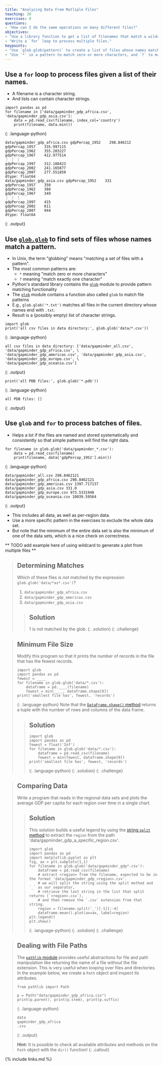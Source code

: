 ```yaml
---
title: "Analyzing Data From Mutliple Files"
teaching: 20
exercises: 0
questions:
- "How can I do the same operations on many different files?"
objectives:
- "Use a library function to get a list of filenames that match a wildcard pattern."
- "Write a `for` loop to process multiple files."
keypoints:
- "Use `glob.glob(pattern)` to create a list of files whose names match a pattern."
- "Use `*` in a pattern to match zero or more characters, and `?` to match any single character."
---
```


## Use a `for` loop to process files given a list of their names.

*   A filename is a character string.
*   And lists can contain character strings.

~~~
import pandas as pd
for filename in ['data/gapminder_gdp_africa.csv', 'data/gapminder_gdp_asia.csv']:
    data = pd.read_csv(filename, index_col='country')
    print(filename, data.min())
~~~
{: .language-python}
~~~
data/gapminder_gdp_africa.csv gdpPercap_1952    298.846212
gdpPercap_1957    335.997115
gdpPercap_1962    355.203227
gdpPercap_1967    412.977514
⋮ ⋮ ⋮
gdpPercap_1997    312.188423
gdpPercap_2002    241.165877
gdpPercap_2007    277.551859
dtype: float64
data/gapminder_gdp_asia.csv gdpPercap_1952    331
gdpPercap_1957    350
gdpPercap_1962    388
gdpPercap_1967    349
⋮ ⋮ ⋮
gdpPercap_1997    415
gdpPercap_2002    611
gdpPercap_2007    944
dtype: float64
~~~
{: .output}

## Use [`glob.glob`](https://docs.python.org/3/library/glob.html#glob.glob) to find sets of files whose names match a pattern.

*   In Unix, the term "globbing" means "matching a set of files with a pattern".
*   The most common patterns are:
    *   `*` meaning "match zero or more characters"
    *   `?` meaning "match exactly one character"
*   Python's standard library contains the [`glob`](https://docs.python.org/3/library/glob.html) module to provide pattern matching functionality
*   The [`glob`](https://docs.python.org/3/library/glob.html) module contains a function also called `glob` to match file patterns
*   E.g., `glob.glob('*.txt')` matches all files in the current directory 
    whose names end with `.txt`.
*   Result is a (possibly empty) list of character strings.

~~~
import glob
print('all csv files in data directory:', glob.glob('data/*.csv'))
~~~
{: .language-python}
~~~
all csv files in data directory: ['data/gapminder_all.csv', 'data/gapminder_gdp_africa.csv', \
'data/gapminder_gdp_americas.csv', 'data/gapminder_gdp_asia.csv', 'data/gapminder_gdp_europe.csv', \
'data/gapminder_gdp_oceania.csv']
~~~
{: .output}

~~~
print('all PDB files:', glob.glob('*.pdb'))
~~~
{: .language-python}
~~~
all PDB files: []
~~~
{: .output}

## Use `glob` and `for` to process batches of files.

*   Helps a lot if the files are named and stored systematically and consistently
    so that simple patterns will find the right data.

~~~
for filename in glob.glob('data/gapminder_*.csv'):
    data = pd.read_csv(filename)
    print(filename, data['gdpPercap_1952'].min())
~~~
{: .language-python}
~~~
data/gapminder_all.csv 298.8462121
data/gapminder_gdp_africa.csv 298.8462121
data/gapminder_gdp_americas.csv 1397.717137
data/gapminder_gdp_asia.csv 331.0
data/gapminder_gdp_europe.csv 973.5331948
data/gapminder_gdp_oceania.csv 10039.59564
~~~
{: .output}

*   This includes all data, as well as per-region data.
*   Use a more specific pattern in the exercises to exclude the whole data set.
*   But note that the minimum of the entire data set is also the minimum of one of the data sets,
    which is a nice check on correctness.



** TODO add example here of using wildcard to generate a plot from multiple files **

> ## Determining Matches
>
> Which of these files is *not* matched by the expression `glob.glob('data/*as*.csv')`?
>
> 1. `data/gapminder_gdp_africa.csv`
> 2. `data/gapminder_gdp_americas.csv`
> 3. `data/gapminder_gdp_asia.csv`
>
> > ## Solution
> >
> > 1 is not matched by the glob.
> {: .solution}
{: .challenge}

> ## Minimum File Size
>
> Modify this program so that it prints the number of records in
> the file that has the fewest records.
>
> ~~~
> import glob
> import pandas as pd
> fewest = ____
> for filename in glob.glob('data/*.csv'):
>     dataframe = pd.____(filename)
>     fewest = min(____, dataframe.shape[0])
> print('smallest file has', fewest, 'records')
> ~~~
> {: .language-python}
> Note that the [`DataFrame.shape()` method][shape-method]
> returns a tuple with the number of rows and columns of the data frame.
>
> > ## Solution
> > ~~~
> > import glob
> > import pandas as pd
> > fewest = float('Inf')
> > for filename in glob.glob('data/*.csv'):
> >     dataframe = pd.read_csv(filename)
> >     fewest = min(fewest, dataframe.shape[0])
> > print('smallest file has', fewest, 'records')
> > ~~~
> > {: .language-python}
> {: .solution}
{: .challenge}

> ## Comparing Data
>
> Write a program that reads in the regional data sets
> and plots the average GDP per capita for each region over time
> in a single chart.
> > ## Solution
> > This solution builds a useful legend by using the [string `split` method][split-method] to
> > extract the `region` from the path 'data/gapminder_gdp_a_specific_region.csv'.
> > ~~~
> > import glob
> > import pandas as pd
> > import matplotlib.pyplot as plt
> > fig, ax = plt.subplots(1,1)
> > for filename in glob.glob('data/gapminder_gdp*.csv'):
> >     dataframe = pd.read_csv(filename)
> >     # extract <region> from the filename, expected to be in the format 'data/gapminder_gdp_<region>.csv'.
> >     # we will split the string using the split method and `_` as our separator,
> >     # retrieve the last string in the list that split returns (`<region>.csv`), 
> >     # and then remove the `.csv` extension from that string.
> >     region = filename.split('_')[-1][:-4] 
> >     dataframe.mean().plot(ax=ax, label=region)
> > plt.legend()
> > plt.show()
> > ~~~
> > {: .language-python}
> {: .solution}
{: .challenge}

> ## Dealing with File Paths
> The [`pathlib` module][pathlib-module] provides useful abstractions for file and path manipulation like
> returning the name of a file without the file extension. This is very useful when looping over files and
> directories. In the example below, we create a `Path` object and inspect its attributes.
> ~~~
> from pathlib import Path
> 
> p = Path("data/gapminder_gdp_africa.csv")
> print(p.parent), print(p.stem), print(p.suffix)
> ~~~
> {: .language-python}
> ~~~
> data
> gapminder_gdp_africa
> .csv
> ~~~
> {: .output}
> 
> __Hint:__ It is possible to check all available attributes and methods on the `Path` object with the `dir()`
> function!
{: .callout}

[pathlib-module]: https://docs.python.org/3/library/pathlib.html
[shape-method]: https://pandas.pydata.org/pandas-docs/stable/reference/api/pandas.DataFrame.shape.html
[split-method]: https://docs.python.org/3/library/stdtypes.html#str.split



{% include links.md %}
